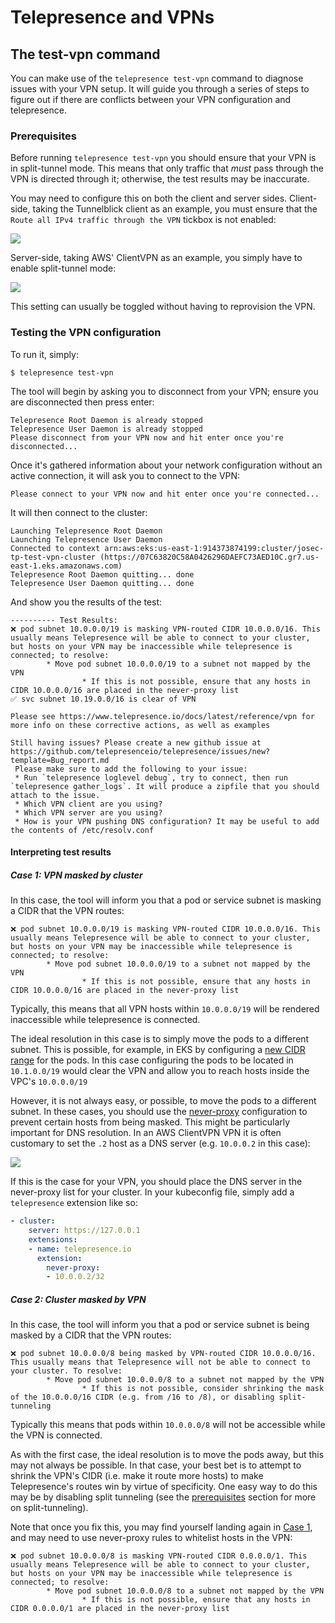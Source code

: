 # Telepresence and VPNs

## The test-vpn command

You can make use of the `telepresence test-vpn` command to diagnose issues
with your VPN setup.
It will guide you through a series of steps to figure out if there are
conflicts between your VPN configuration and telepresence.

### Prerequisites

Before running `telepresence test-vpn` you should ensure that your VPN is
in split-tunnel mode.
This means that only traffic that _must_ pass through the VPN is directed
through it; otherwise, the test results may be inaccurate.

You may need to configure this on both the client and server sides.
Client-side, taking the Tunnelblick client as an example, you must ensure that
the `Route all IPv4 traffic through the VPN` tickbox is not enabled:

<img src="../../images/tunnelblick.png" />

Server-side, taking AWS' ClientVPN as an example, you simply have to enable
split-tunnel mode:

<img src="../../images/split-tunnel.png" />

This setting can usually be toggled without having to reprovision the VPN.

### Testing the VPN configuration

To run it, simply:

```console
$ telepresence test-vpn
```

The tool will begin by asking you to disconnect from your VPN; ensure you are disconnected then
press enter:

```
Telepresence Root Daemon is already stopped
Telepresence User Daemon is already stopped
Please disconnect from your VPN now and hit enter once you're disconnected...
```

Once it's gathered information about your network configuration without an active connection,
it will ask you to connect to the VPN:

```
Please connect to your VPN now and hit enter once you're connected...
```

It will then connect to the cluster:


```
Launching Telepresence Root Daemon
Launching Telepresence User Daemon
Connected to context arn:aws:eks:us-east-1:914373874199:cluster/josec-tp-test-vpn-cluster (https://07C63820C58A0426296DAEFC73AED10C.gr7.us-east-1.eks.amazonaws.com)
Telepresence Root Daemon quitting... done
Telepresence User Daemon quitting... done
```

And show you the results of the test:

```
---------- Test Results:
❌ pod subnet 10.0.0.0/19 is masking VPN-routed CIDR 10.0.0.0/16. This usually means Telepresence will be able to connect to your cluster, but hosts on your VPN may be inaccessible while telepresence is connected; to resolve:
        * Move pod subnet 10.0.0.0/19 to a subnet not mapped by the VPN
                * If this is not possible, ensure that any hosts in CIDR 10.0.0.0/16 are placed in the never-proxy list
✅ svc subnet 10.19.0.0/16 is clear of VPN

Please see https://www.telepresence.io/docs/latest/reference/vpn for more info on these corrective actions, as well as examples

Still having issues? Please create a new github issue at https://github.com/telepresenceio/telepresence/issues/new?template=Bug_report.md
 Please make sure to add the following to your issue:
 * Run `telepresence loglevel debug`, try to connect, then run `telepresence gather_logs`. It will produce a zipfile that you should attach to the issue.
 * Which VPN client are you using?
 * Which VPN server are you using?
 * How is your VPN pushing DNS configuration? It may be useful to add the contents of /etc/resolv.conf
```

#### Interpreting test results

##### Case 1: VPN masked by cluster

In this case, the tool will inform you that a pod or service subnet is masking a CIDR that the VPN
routes:

```
❌ pod subnet 10.0.0.0/19 is masking VPN-routed CIDR 10.0.0.0/16. This usually means Telepresence will be able to connect to your cluster, but hosts on your VPN may be inaccessible while telepresence is connected; to resolve:
        * Move pod subnet 10.0.0.0/19 to a subnet not mapped by the VPN
                * If this is not possible, ensure that any hosts in CIDR 10.0.0.0/16 are placed in the never-proxy list
```

Typically, this means that all VPN hosts within `10.0.0.0/19` will be rendered inaccessible while
telepresence is connected.

The ideal resolution in this case is to simply move the pods to a different subnet. This is possible,
for example, in EKS by configuring a [new CIDR range](https://aws.amazon.com/premiumsupport/knowledge-center/eks-multiple-cidr-ranges/) for the pods.
In this case configuring the pods to be located in `10.1.0.0/19` would clear the VPN and allow you
to reach hosts inside the VPC's `10.0.0.0/19`

However, it is not always easy, or possible, to move the pods to a different subnet.
In these cases, you should use the [never-proxy](./config#neverproxy) configuration to prevent certain
hosts from being masked.
This might be particularly important for DNS resolution. In an AWS ClientVPN VPN it is often
customary to set the `.2` host as a DNS server (e.g. `10.0.0.2` in this case):

<img src="../../images/vpn-dns.png" />

If this is the case for your VPN, you should place the DNS server in the never-proxy list for your
cluster. In your kubeconfig file, simply add a `telepresence` extension like so:

```yaml
- cluster:
    server: https://127.0.0.1
    extensions:
    - name: telepresence.io
      extension:
        never-proxy:
        - 10.0.0.2/32
```

##### Case 2: Cluster masked by VPN

In this case, the tool will inform you that a pod or service subnet is being masked by a CIDR
that the VPN routes:

```
❌ pod subnet 10.0.0.0/8 being masked by VPN-routed CIDR 10.0.0.0/16. This usually means that Telepresence will not be able to connect to your cluster. To resolve:
        * Move pod subnet 10.0.0.0/8 to a subnet not mapped by the VPN
                * If this is not possible, consider shrinking the mask of the 10.0.0.0/16 CIDR (e.g. from /16 to /8), or disabling split-tunneling
```

Typically this means that pods within `10.0.0.0/8` will not be accessible while the VPN is
connected.

As with the first case, the ideal resolution is to move the pods away, but this may not always
be possible. In that case, your best bet is to attempt to shrink the VPN's CIDR
(i.e. make it route more hosts) to make Telepresence's routes win by virtue of specificity.
One easy way to do this may be by disabling split tunneling (see the [prerequisites](#prerequisites)
section for more on split-tunneling).

Note that once you fix this, you may find yourself landing again in [Case 1](#case-1), and may need
to use never-proxy rules to whitelist hosts in the VPN:

```
❌ pod subnet 10.0.0.0/8 is masking VPN-routed CIDR 0.0.0.0/1. This usually means Telepresence will be able to connect to your cluster, but hosts on your VPN may be inaccessible while telepresence is connected; to resolve:
        * Move pod subnet 10.0.0.0/8 to a subnet not mapped by the VPN
                * If this is not possible, ensure that any hosts in CIDR 0.0.0.0/1 are placed in the never-proxy list
```
